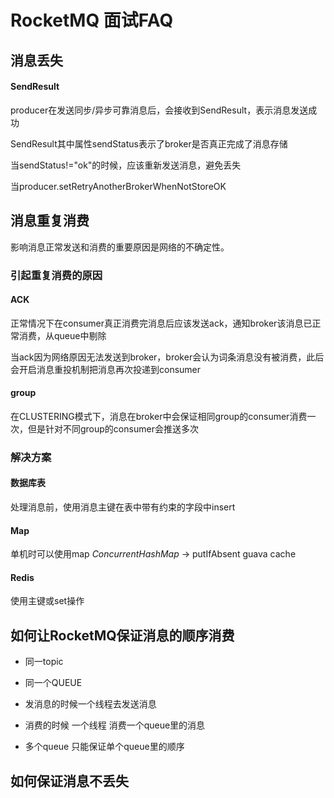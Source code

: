 # RocketMQ 面试FAQ

## 消息丢失

#### SendResult

producer在发送同步/异步可靠消息后，会接收到SendResult，表示消息发送成功

SendResult其中属性sendStatus表示了broker是否真正完成了消息存储

当sendStatus!="ok"的时候，应该重新发送消息，避免丢失

当producer.setRetryAnotherBrokerWhenNotStoreOK

## 消息重复消费

影响消息正常发送和消费的重要原因是网络的不确定性。

### 引起重复消费的原因

#### **ACK**

正常情况下在consumer真正消费完消息后应该发送ack，通知broker该消息已正常消费，从queue中剔除

当ack因为网络原因无法发送到broker，broker会认为词条消息没有被消费，此后会开启消息重投机制把消息再次投递到consumer

#### **group**

在CLUSTERING模式下，消息在broker中会保证相同group的consumer消费一次，但是针对不同group的consumer会推送多次

### 解决方案

#### 数据库表

处理消息前，使用消息主键在表中带有约束的字段中insert

#### Map

单机时可以使用map *ConcurrentHashMap* -> putIfAbsent   guava cache

#### Redis

使用主键或set操作

## 如何让RocketMQ保证消息的顺序消费

- 同一topic

- 同一个QUEUE

- 发消息的时候一个线程去发送消息

- 消费的时候 一个线程 消费一个queue里的消息

- 多个queue 只能保证单个queue里的顺序





## 如何保证消息不丢失